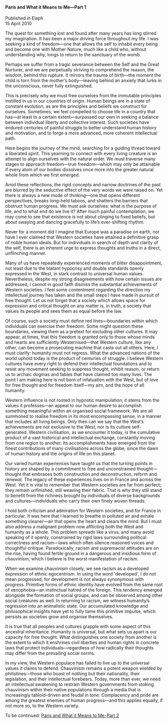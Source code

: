 <h4>Paris and What it Means to Me—Part 1</h4>


Published in Elaph
<br>
15 April 2010


The quest for something lost and found after many years has long stirred my imagination. It has been a major driving force throughout my life. I was seeking a kind of freedom—one that allows the self to inhabit every being and become one with Mother Nature, much like a child who, without understanding why, longs to return to the sanctuary of the womb.

Perhaps we suffer from a tragic severance between the Self and the Great Nurturer, and we are perpetually striving to comprehend the reason, the wisdom, behind this rupture. It mirrors the trauma of birth—the moment the child is torn from the mother’s body—leaving behind an anxiety that lurks in the unconscious, never fully extinguished.

This is precisely why we must free ourselves from the immutable principles instilled in us in our countries of origin. Human beings are in a state of constant evolution, as are the principles and beliefs we construct for ourselves. Sometimes, we feel compelled to choose life in a country that has—at least to a certain extent—surpassed our own in seeking a balance between individual liberty and collective interest. Such societies have endured centuries of painful struggle to better understand human history and motivation, and to forge a more advanced, more coherent intellectual path.

Here begins the journey of the mind, searching for a guiding thread toward a liberated spirit. This yearning to connect with every living creature is an attempt to align ourselves with the natural order. We must traverse many stages to approach freedom—true freedom—which may only be attainable if every atom of our bodies dissolves once more into the greater natural whole from which we first emerged.

Amid these reflections, the rigid concepts and narrow doctrines of the past are blurred by the seductive effect of the very words we were raised on. Yet there is always a new mode of thinking—one that opens different perspectives, breaks long-held taboos, and shatters the barriers that obstruct human progress. We must ask ourselves: what is the purpose of life, and to what end do we live it? After much painful contemplation, we may come to see that existence is not about clinging to fixed beliefs, but about swaying and dancing gracefully to life’s ever-shifting rhythm.

Never for a moment did I imagine that Europe was a paradise on earth, nor have I ever claimed that Western societies have attained a definitive grasp of noble human ideals. But for individuals in search of depth and clarity of the self, there is an inherent urge to express thoughts and truths in a direct, unflinching manner.

Many of us have repeatedly experienced moments of bitter disappointment, not least due to the blatant hypocrisy and double standards openly expressed in the West, in stark contrast to universal human values. Nevertheless, despite my strong disagreements with how certain issues are addressed, I cannot in good faith dismiss the substantial achievements of Western societies. I feel some contentment regarding the direction my intellectual journey has taken and the small steps I have made in pursuit of free thought. Let us not forget that a society which allows space for expression and critical thought on any matter is, in truth, a society that values its people and sees them as equal before the law.

Of course, such a society must define red lines—boundaries within which individuals can exercise their freedom. Some might question these boundaries, viewing them as a pretext for excluding other cultures. It may appear, at times, that this freedom is granted only to those whose minds and hearts are sufficiently Westernised—that Western culture, like any other, can become a prosecuting machine that casts out all others. Here, I must clarify: humanity must not regress. What the advanced nations of the world uphold today is the product of centuries of struggle. I believe Western cultures have every right to defend their intellectual foundations and to resist any movement seeking to suppress thought, inhibit reason, or return us to archaic dogmas and fables that have claimed too many lives. The point I am making here is not born of infatuation with the West, but of love for free thought and for freedom itself—my aim, and the hope of all humanity.

Western influence is not rooted in hypnotic manipulation; it stems from the values it professes—an appeal to our human desire to accomplish something meaningful within an organised social framework. We are all summoned to realise freedom in its most encompassing sense, in a manner that includes all living beings. Only then can we say that the West’s achievements are not exclusive to the West, nor is its culture self-generated. Western civilisation, as we encounter it today, is the cumulative product of a vast historical and intellectual exchange, constantly moving from one region to another. Its accomplishments have emerged from the finest contributions of many civilisations across the globe, since the dawn of human history and the origins of life on this planet.

Our varied human experiences have taught us that the turning points in history are shaped by a commitment to free and unconstrained thought—thought that embraces both construction and deconstruction, reform and renewal. The legacy of these experiences lives on in France and across the West. Yet it is vital to remember that Western societies are far from perfect; they remain unfinished, still weaving their fabric. That is why they still stand to benefit from the richness brought by individuals of diverse backgrounds and cultures—individuals who carry their own finely woven threads.

I hold both criticism and admiration for Western societies, and for France in particular. It was here that I learned to breathe in polluted air and exhale something cleaner—air that opens the heart and clears the mind. But I must also address a malignant problem now afflicting both the West and humanity as a whole. This problem spreads like a virus, and many avoid speaking of it openly, constrained by rigid laws surrounding political correctness and racism—laws which often silence reasoned voices and thoughtful critique. Paradoxically, racism and supremacist attitudes are on the rise, having found fertile ground in a dangerous and insidious form of chauvinism, which I believe is the worst manifestation of racism.

When we examine chauvinism closely, we see racism as a developed expression of ethnic egocentrism. In using the word 'developed', I do not mean progressed, for development is not always synonymous with progress. Primitive forms of ethnic identity have evolved from the same root of xenophobia—an instinctual hatred of the foreign. This tendency emerged alongside the formation of social groups, and can be observed among other social creatures as well. In returning to racism, we witness humanity’s regression into an animalistic state. Our accumulated knowledge and philosophical insights have yet to fully tame this primitive impulse, which persists as societies grow and organise themselves.

It is true that all peoples and cultures grapple with some aspect of this ancestral inheritance. Humanity is universal, but what sets us apart is our capacity for free thought. What distinguishes one society from another is the extent to which it enshrines civil liberties and human rights in concrete laws that protect individuals—regardless of how radically their thoughts may differ from the prevailing social norms.

In my view, the Western populace has failed to live up to the universal values it claims to defend. Chauvinism remains a potent weapon wielded by philistines—those who boast of nothing but their nationality, their legislation, and their intellectual forebears. Today, more than ever, we need an intellectual awakening to restrain Western governments from stoking chauvinism within their native populations through a media that is increasingly tabloid-driven and feudal in tone. Complacency and pride are among the greatest enemies of human progress—and this applies equally, if not more so, to the Western variety.

To be continued: [Paris and What it Means to Me-Part 2](article37.md)
